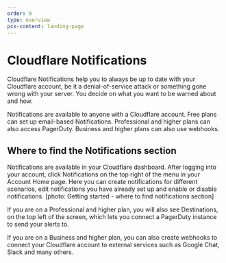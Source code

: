 ```yaml
---
order: 0
type: overview
pcx-content: landing-page
---
```




# Cloudflare Notifications

<ContentColumn>

Cloudflare Notifications help you to always be up to date with your Cloudflare account, be it a denial-of-service attack or something gone wrong with your server. You decide on what you want to be warned about and how. 

Notifications are available to anyone with a Cloudflare account. Free plans can set up email-based Notifications. Professional and higher plans can also access PagerDuty. Business and higher plans can also use webhooks.

## Where to find the Notifications section

Notifications are available in your Cloudflare dashboard. After logging into your account, click Notifications on the top right of the menu in your Account Home page. Here you can create notifications for different scenarios, edit notifications you have already set up and enable or disable notifications. [photo: Getting started - where to find notifications section]

If you are on a Professional and higher plan, you will also see Destinations, on the top left of the screen, which lets you connect a PagerDuty instance to send your alerts to. 

If you are on a Business and higher plan, you can also create webhooks to connect your Cloudflare account to external services such as Google Chat, Slack and many others. 

</ContentColumn>